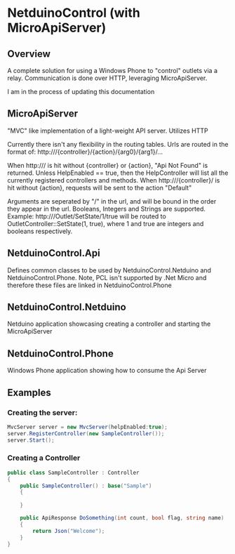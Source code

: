 # NetduinoControl (with MicroApiServer)

## Overview
A complete solution for using a Windows Phone to "control" outlets via a relay.
Communication is done over HTTP, leveraging MicroApiServer.

I am in the process of updating this documentation

## MicroApiServer
"MVC" like implementation of a light-weight API server. Utilizes HTTP

Currently there isn't any flexibility in the routing tables. Urls are routed in the format of:
http://<ip>/{controller}/{action}/{arg0}/{arg1}/...

When http://<ip>/ is hit without {controller} or {action}, "Api Not Found" is returned. Unless HelpEnabled == true, then the HelpController will list all the currently registered controllers and methods.
When http://<ip>/{controller}/ is hit without {action}, requests will be sent to the action "Default"

Arguments are seperated by "/" in the url, and will be bound in the order they appear in the url. Booleans, Integers and Strings are supported. Example:
http://<ip>/Outlet/SetState/1/true will be routed to OutletController::SetState(1, true), where 1 and true are integers and booleans respectively.

## NetduinoControl.Api
Defines common classes to be used by NetduinoControl.Netduino and NetduinoControl.Phone.
Note, PCL isn't supported by .Net Micro and therefore these files are linked in NetduinoControl.Phone

## NetduinoControl.Netduino
Netduino application showcasing creating a controller and starting the MicroApiServer

## NetduinoControl.Phone
Windows Phone application showing how to consume the Api Server

## Examples

### Creating the server:
```C#
MvcServer server = new MvcServer(helpEnabled:true);
server.RegisterController(new SampleController());
server.Start();
```

### Creating a Controller
```C#
public class SampleController : Controller
{
    public SampleController() : base("Sample")
    {
	
    }

    public ApiResponse DoSomething(int count, bool flag, string name)
    {
        return Json("Welcome");
    }
}
```